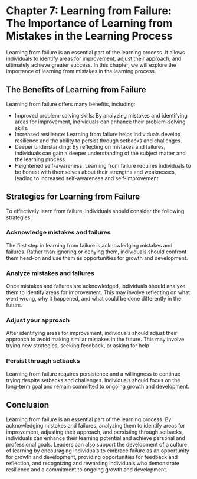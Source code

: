Chapter 7: Learning from Failure: The Importance of Learning from Mistakes in the Learning Process
==================================================================================================

Learning from failure is an essential part of the learning process. It allows individuals to identify areas for improvement, adjust their approach, and ultimately achieve greater success. In this chapter, we will explore the importance of learning from mistakes in the learning process.

The Benefits of Learning from Failure
-------------------------------------

Learning from failure offers many benefits, including:

* Improved problem-solving skills: By analyzing mistakes and identifying areas for improvement, individuals can enhance their problem-solving skills.
* Increased resilience: Learning from failure helps individuals develop resilience and the ability to persist through setbacks and challenges.
* Deeper understanding: By reflecting on mistakes and failures, individuals can gain a deeper understanding of the subject matter and the learning process.
* Heightened self-awareness: Learning from failure requires individuals to be honest with themselves about their strengths and weaknesses, leading to increased self-awareness and self-improvement.

Strategies for Learning from Failure
------------------------------------

To effectively learn from failure, individuals should consider the following strategies:

### Acknowledge mistakes and failures

The first step in learning from failure is acknowledging mistakes and failures. Rather than ignoring or denying them, individuals should confront them head-on and use them as opportunities for growth and development.

### Analyze mistakes and failures

Once mistakes and failures are acknowledged, individuals should analyze them to identify areas for improvement. This may involve reflecting on what went wrong, why it happened, and what could be done differently in the future.

### Adjust your approach

After identifying areas for improvement, individuals should adjust their approach to avoid making similar mistakes in the future. This may involve trying new strategies, seeking feedback, or asking for help.

### Persist through setbacks

Learning from failure requires persistence and a willingness to continue trying despite setbacks and challenges. Individuals should focus on the long-term goal and remain committed to ongoing growth and development.

Conclusion
----------

Learning from failure is an essential part of the learning process. By acknowledging mistakes and failures, analyzing them to identify areas for improvement, adjusting their approach, and persisting through setbacks, individuals can enhance their learning potential and achieve personal and professional goals. Leaders can also support the development of a culture of learning by encouraging individuals to embrace failure as an opportunity for growth and development, providing opportunities for feedback and reflection, and recognizing and rewarding individuals who demonstrate resilience and a commitment to ongoing growth and development.
